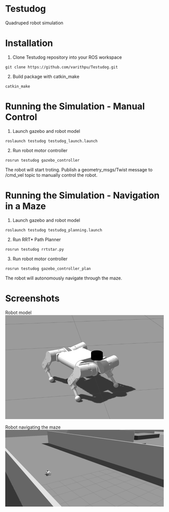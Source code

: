 # Testudog
Quadruped robot simulation 

# Installation
1. Clone Testudog repository into your ROS workspace
```
git clone https://github.com/varithpu/Testudog.git
```
2. Build package with catkin_make
```
catkin_make
```
# Running the Simulation - Manual Control
1. Launch gazebo and robot model
```
roslaunch testudog testudog_launch.launch
```
2. Run robot motor controller 
```
rosrun testudog gazebo_controller
```
The robot will start troting. Publish a geometry_msgs/Twist message to /cmd_vel topic to manually control the robot.
# Running the Simulation - Navigation in a Maze
1. Launch gazebo and robot model
```
roslaunch testudog testudog_planning.launch
```
2. Run RRT* Path Planner
```
rosrun testudog rrtstar.py 
```
3. Run robot motor controller 
```
rosrun testudog gazebo_controller_plan
```
The robot will autonomously navigate through the maze.
# Screenshots
Robot model <br /> 
![alt text](https://github.com/varithpu/Testudog/blob/master/pics/pic3.png)

Robot navigating the maze
![alt text](https://github.com/varithpu/Testudog/blob/master/pics/pic4.png)

